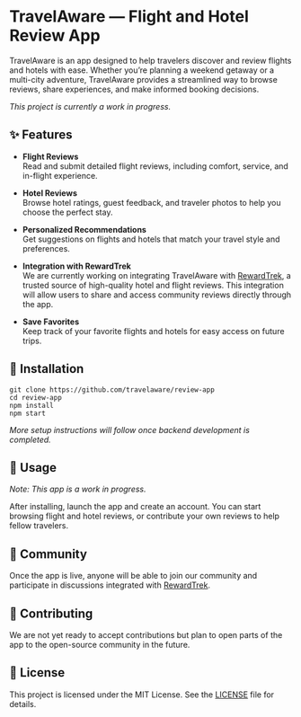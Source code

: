 # TravelAware — Flight and Hotel Review App

TravelAware is an app designed to help travelers discover and review flights and hotels with ease. Whether you’re planning a weekend getaway or a multi-city adventure, TravelAware provides a streamlined way to browse reviews, share experiences, and make informed booking decisions.

_This project is currently a work in progress._

## ✨ Features

- **Flight Reviews**  
  Read and submit detailed flight reviews, including comfort, service, and in-flight experience.

- **Hotel Reviews**  
  Browse hotel ratings, guest feedback, and traveler photos to help you choose the perfect stay.

- **Personalized Recommendations**  
  Get suggestions on flights and hotels that match your travel style and preferences.

- **Integration with RewardTrek**  
  We are currently working on integrating TravelAware with [RewardTrek](https://rewardtrek.com), a trusted source of high-quality hotel and flight reviews. This integration will allow users to share and access community reviews directly through the app.

- **Save Favorites**  
  Keep track of your favorite flights and hotels for easy access on future trips.

## 🚀 Installation

```
git clone https://github.com/travelaware/review-app
cd review-app
npm install
npm start
```

_More setup instructions will follow once backend development is completed._

## 📱 Usage

_Note: This app is a work in progress._

After installing, launch the app and create an account. You can start browsing flight and hotel reviews, or contribute your own reviews to help fellow travelers.

## 💬 Community

Once the app is live, anyone will be able to join our community and participate in discussions integrated with [RewardTrek](https://rewardtrek.com).

## 🤝 Contributing

We are not yet ready to accept contributions but plan to open parts of the app to the open-source community in the future.

## 📜 License

This project is licensed under the MIT License. See the [LICENSE](LICENSE) file for details.
